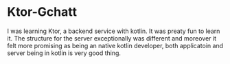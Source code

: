# Ktor-Gchatt
I was learning Ktor, a backend service with kotlin. It was preaty fun to learn it. The structure for the server exceptionally was different and moreover it felt more promising as being an native kotlin developer, both applicatoin and server being in kotlin is very good thing.
